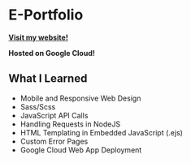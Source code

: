 # E-Portfolio

**[Visit my website!](https://richietarkowski.com)**

**Hosted on Google Cloud!**

## What I Learned

* Mobile and Responsive Web Design
* Sass/Scss
* JavaScript API Calls
* Handling Requests in NodeJS
* HTML Templating in Embedded JavaScript (.ejs)
* Custom Error Pages
* Google Cloud Web App Deployment
